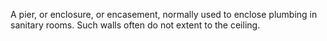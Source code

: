 A pier, or enclosure, or encasement, normally used to enclose plumbing in sanitary rooms. Such walls often do not extent to the ceiling.